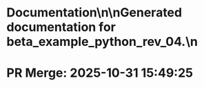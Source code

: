 # Documentation\n\nGenerated documentation for beta_example_python_rev_04.\n

# PR Merge: 2025-10-31 15:49:25
